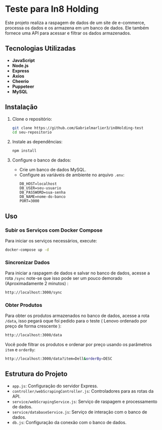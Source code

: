 # Teste para In8 Holding

Este projeto realiza a raspagem de dados de um site de e-commerce, processa os dados e os armazena em um banco de dados. Ele também fornece uma API para acessar e filtrar os dados armazenados.

## Tecnologias Utilizadas

- **JavaScript**
- **Node.js**
- **Express**
- **Axios**
- **Cheerio**
- **Puppeteer**
- **MySQL**

## Instalação

1. Clone o repositório:
    ```bash
    git clone https://github.com/Gabrielmarlier3/in8Holding-test
    cd seu-repositorio
    ```

2. Instale as dependências:
    ```bash
    npm install
    ```

3. Configure o banco de dados:
    - Crie um banco de dados MySQL.
    - Configure as variáveis de ambiente no arquivo `.env`:
        ```plaintext
        DB_HOST=localhost
        DB_USER=seu-usuario
        DB_PASSWORD=sua-senha
        DB_NAME=nome-do-banco
        PORT=3000
        ```

## Uso

### Subir os Serviços com Docker Compose

Para iniciar os serviços necessários, execute:
```bash
docker-compose up -d
```

### Sincronizar Dados

Para iniciar a raspagem de dados e salvar no banco de dados, acesse a rota `/sync` note-se que isso pode ser um pouco demorado (Aproximadamente 2 minutos) :
```bash
http://localhost:3000/sync
```

### Obter Produtos

Para obter os produtos armazenados no banco de dados, acesse a rota `/data`, isso pegará oque foi pedido para o teste ( Lenovo ordenado por preço de forma crescente ):
```bash
http://localhost:3000/data
```

Você pode filtrar os produtos e ordenar por preço usando os parâmetros `item` e `orderBy`:
```bash
http://localhost:3000/data?item=Dell&orderBy=DESC
```

## Estrutura do Projeto

- `app.js`: Configuração do servidor Express.
- `controller/webScrapingController.js`: Controladores para as rotas da API.
- `service/webScrapingService.js`: Serviço de raspagem e processamento de dados.
- `service/databaseService.js`: Serviço de interação com o banco de dados.
- `db.js`: Configuração da conexão com o banco de dados.

